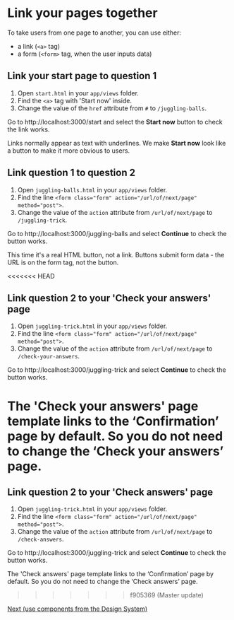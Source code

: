 # Link your pages together

To take users from one page to another, you can use either:

- a link (`<a>` tag)
- a form (`<form>` tag, when the user inputs data)

## Link your start page to question 1

1. Open `start.html` in your `app/views` folder.
2. Find the `<a>` tag with 'Start now' inside.
3. Change the value of the `href` attribute from `#` to `/juggling-balls`.

Go to http://localhost:3000/start and select the **Start now** button to check the link works.

Links normally appear as text with underlines. We make **Start now** look like a button to make it more obvious to users.

## Link question 1 to question 2

1. Open `juggling-balls.html` in your `app/views` folder.
2. Find the line `<form class="form" action="/url/of/next/page" method="post">`.
3. Change the value of the `action` attribute from `/url/of/next/page` to `/juggling-trick`.

Go to http://localhost:3000/juggling-balls and select **Continue** to check the button works.

This time it's a real HTML button, not a link. Buttons submit form data - the URL is on the form tag, not the button.

<<<<<<< HEAD
## Link question 2 to your 'Check your answers' page

1. Open `juggling-trick.html` in your `app/views` folder.
2. Find the line `<form class="form" action="/url/of/next/page" method="post">`.
3. Change the value of the `action` attribute from `/url/of/next/page` to `/check-your-answers`.

Go to http://localhost:3000/juggling-trick and select **Continue** to check the button works.

The 'Check your answers' page template links to the ‘Confirmation’ page by default. So you do not need to change the ‘Check your answers’ page.
=======
## Link question 2 to your 'Check answers' page

1. Open `juggling-trick.html` in your `app/views` folder.
2. Find the line `<form class="form" action="/url/of/next/page" method="post">`.
3. Change the value of the `action` attribute from `/url/of/next/page` to `/check-answers`.

Go to http://localhost:3000/juggling-trick and select **Continue** to check the button works.

The 'Check answers' page template links to the ‘Confirmation’ page by default. So you do not need to change the ‘Check answers’ page.
>>>>>>> f905369 (Master update)

[Next (use components from the Design System)](use-components)
